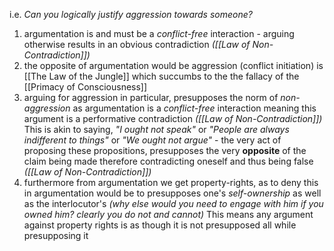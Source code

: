 i.e. _Can you logically justify aggression towards someone?_
1. argumentation is and must be a _conflict-free_ interaction - arguing otherwise results in an obvious contradiction _([[Law of Non-Contradiction]])_
2. the opposite of argumentation would be aggression (conflict initiation) is [[The Law of the Jungle]] which succumbs to the the fallacy of the [[Primacy of Consciousness]]
3. arguing for aggression in particular, presupposes the norm of _non-aggression_ as argumentation is a _conflict-free_ interaction meaning this argument is a performative contradiction _([[Law of Non-Contradiction]])_
   This is akin to saying, _"I ought not speak"_ or _"People are always indifferent to things"_ or _"We ought not argue"_ - the very act of proposing these propositions, presupposes the very **opposite** of the claim being made therefore contradicting oneself and thus being false _([[Law of Non-Contradiction]])_
4. furthermore from argumentation we get property-rights, as to deny this in argumentation would be to presupposes one's _self-ownership_ as well as the interlocutor's _(why else would you need to engage with him if you owned him? clearly you do not and cannot)_ 
   This means any argument against property rights is as though it is not presupposed all while presupposing it
